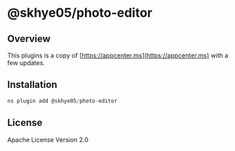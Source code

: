 # @skhye05/photo-editor

## Overview

This plugins is a copy of [https://appcenter.ms](https://appcenter.ms) with a few updates.

## Installation

```javascript
ns plugin add @skhye05/photo-editor
```

## License

Apache License Version 2.0
